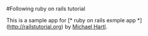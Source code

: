 #Following ruby on rails tutorial

This is a sample app for [* ruby on rails exmple app *] (http://railstutorial.org)
by [Michael Hartl](http://michaelhartl.com/).